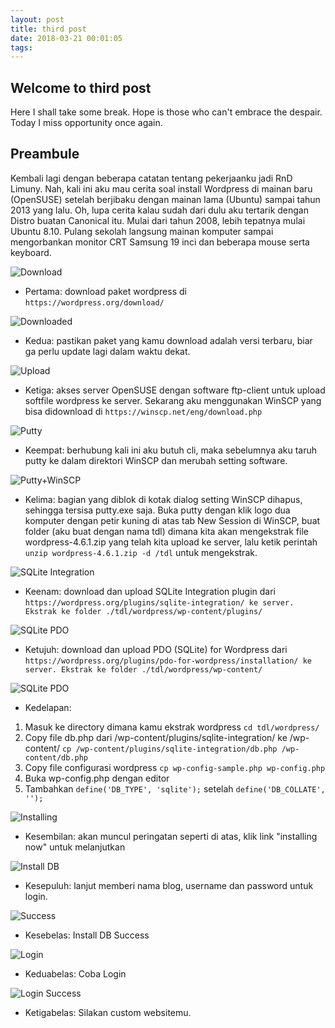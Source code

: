 ```yaml
---
layout: post
title: third post
date: 2018-03-21 00:01:05
tags:
---
```


## Welcome to third post

Here I shall take some break. Hope is those who can't embrace the despair. Today I miss opportunity once again.

## Preambule

Kembali lagi dengan beberapa catatan tentang pekerjaanku jadi RnD Limuny. Nah, kali ini aku mau cerita soal install Wordpress di mainan baru (OpenSUSE) setelah berjibaku dengan mainan lama (Ubuntu) sampai tahun 2013 yang lalu. Oh, lupa cerita kalau sudah dari dulu aku tertarik dengan Distro buatan Canonical itu. Mulai dari tahun 2008, lebih tepatnya mulai Ubuntu 8.10. Pulang sekolah langsung mainan komputer sampai mengorbankan monitor CRT Samsung 19 inci dan beberapa mouse serta keyboard.

![Download](https://2.bp.blogspot.com/-TuYRJxGwoeo/V9_OidiyW7I/AAAAAAAAAVU/EVs_uI_L0OoGt6l5APE9CAT7m_t8-T2lwCLcB/s1600/1.png "Wordpress download")

- Pertama: download paket wordpress di `https://wordpress.org/download/`

![Downloaded](https://3.bp.blogspot.com/-8zwew88F0TA/V9_O5rdjJ7I/AAAAAAAAAVY/mu6nWziJ-wYl1aIxmnheORQAQGOOgD3pACLcB/s1600/2.png "Downloaded Wordpress")

- Kedua: pastikan paket yang kamu download adalah versi terbaru, biar ga perlu update lagi dalam waktu dekat.

![Upload](https://3.bp.blogspot.com/-ZvsuEWrm6f0/V9_PNyZL4FI/AAAAAAAAAVc/xmkiI-kI8yMSuYZp0aKNkaVqy0v7hBOaQCLcB/s1600/3.png "Upload to Local Server")

- Ketiga: akses server OpenSUSE dengan software ftp-client untuk upload softfile wordpress ke server. Sekarang aku menggunakan WinSCP yang bisa didownload di `https://winscp.net/eng/download.php`

![Putty](https://4.bp.blogspot.com/-u4laaSD8_Dw/V9_R32MNn2I/AAAAAAAAAVo/lEOqMb-Jpp0IG_y4xbZTfGfrT9jP0aHEQCLcB/s1600/4.png "Don't Forget Putty")

- Keempat: berhubung kali ini aku butuh cli, maka sebelumnya aku taruh putty ke dalam direktori WinSCP dan merubah setting software.

![Putty+WinSCP](https://4.bp.blogspot.com/-FctUFP49zss/V9_Ta--um8I/AAAAAAAAAV4/UfZs4AREhEYuIzFhray0Mv1OeTZSi6aRQCLcB/s1600/5.png "Add to WinSCP")

- Kelima: bagian yang diblok di kotak dialog setting WinSCP dihapus, sehingga tersisa putty.exe saja. Buka putty dengan klik logo dua komputer dengan petir kuning di atas tab New Session di WinSCP, buat folder (aku buat dengan nama tdl) dimana kita akan mengekstrak file wordpress-4.6.1.zip yang telah kita upload ke server, lalu ketik perintah `unzip wordpress-4.6.1.zip -d /tdl` untuk mengekstrak.

![SQLite Integration](https://2.bp.blogspot.com/-0K8lHiTEN1Y/V9_WMRPaOoI/AAAAAAAAAWQ/-4P5nF0arhomnJQuwQQAODb4YNUmmJGIQCLcB/s1600/6.png "SQLite Integration Plugin")

- Keenam: download dan upload SQLite Integration plugin dari `https://wordpress.org/plugins/sqlite-integration/ ke server. Ekstrak ke folder ./tdl/wordpress/wp-content/plugins/`

![SQLite PDO](https://4.bp.blogspot.com/-z0XZUVZJfH0/V9_xggl8f-I/AAAAAAAAAW0/Cb1FGKs8k7E6cvxa6axHXOG6b2yyuHs_QCLcB/s1600/7.png "SQLite PDO")

- Ketujuh: download dan upload PDO (SQLite) for Wordpress dari `https://wordpress.org/plugins/pdo-for-wordpress/installation/ ke server. Ekstrak ke folder ./tdl/wordpress/wp-content/`

![SQLite PDO](https://3.bp.blogspot.com/-4Okk2fmMEg8/V9_zUfVTy_I/AAAAAAAAAXA/FCoOwAOw38QdSq6jzJ0JIn8W9223J3PxQCLcB/s1600/8.png "Edit wp-config.php")

- Kedelapan:

 1. Masuk ke directory dimana kamu ekstrak wordpress `cd tdl/wordpress/`
 2. Copy file db.php dari /wp-content/plugins/sqlite-integration/ ke /wp-content/ `cp /wp-content/plugins/sqlite-integration/db.php /wp-content/db.php`
 3. Copy file configurasi wordpress `cp wp-config-sample.php wp-config.php`
 4. Buka wp-config.php dengan editor
 5. Tambahkan `define('DB_TYPE', 'sqlite');` setelah `define('DB_COLLATE', '');`

![Installing](https://1.bp.blogspot.com/-RORC1Q4475U/V9_3CYq5ddI/AAAAAAAAAX0/XzepmURbcc8sN_letz2HqTkD3tWjZSYfACLcB/s1600/12.png "Installing Now")

- Kesembilan: akan muncul peringatan seperti di atas, klik link "installing now" untuk melanjutkan

![Install DB](https://2.bp.blogspot.com/-cwNEiKLRZoE/V9_3a61w8DI/AAAAAAAAAX8/ee4C1_9AMLIUTnYhvol6MbGPdhKMWgryQCLcB/s1600/13.png "Install DB Now")

- Kesepuluh: lanjut memberi nama blog, username dan password untuk login.

![Success](https://2.bp.blogspot.com/-azP1AXmYl30/V9_38yObCSI/AAAAAAAAAYA/EzUjcRiQnyYHzb5Hj2r93gKxOda-7hS_QCLcB/s1600/14.png "Success")

- Kesebelas: Install DB Success

![Login](https://2.bp.blogspot.com/-pryVngH8yRA/V9_4JdD-HEI/AAAAAAAAAYM/SnsCD3be0_Ml_nEh8K3wLHmzEkr41zoSACLcB/s1600/15.png "Login")

- Keduabelas: Coba Login

![Login Success](https://2.bp.blogspot.com/-9k0FK6Qvv8I/V9_4b4fOx6I/AAAAAAAAAYY/DiCoGJhZCy8gN96rr4xaB9d9UedimMElwCLcB/s1600/16.png "Login Success")

- Ketigabelas: Silakan custom websitemu.
